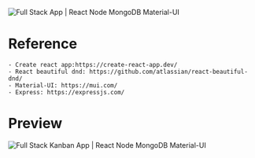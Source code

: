 ![](https://user-images.githubusercontent.com/67447840/177310317-3d9ad738-af83-4cc1-976a-c4a54c1033ff.png "Full Stack  App | React Node MongoDB Material-UI")

# Reference

    - Create react app:https://create-react-app.dev/
    - React beautiful dnd: https://github.com/atlassian/react-beautiful-dnd/
    - Material-UI: https://mui.com/
    - Express: https://expressjs.com/

# Preview

![](https://user-images.githubusercontent.com/67447840/177310521-764f8ff7-5e3d-4644-ac0a-273cf83e48aa.gif "Full Stack Kanban App | React Node MongoDB Material-UI")

